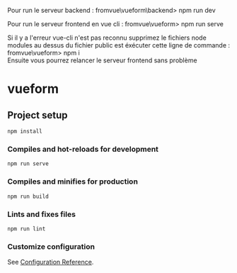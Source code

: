 Pour run le serveur backend : fromvue\vueform\backend> npm run dev

Pour run le serveur frontend en vue cli : fromvue\vueform> npm run serve

Si il y a l'erreur vue-cli n'est pas reconnu supprimez le fichiers node modules au dessus du fichier public est éxécuter cette ligne de commande : fromvue\vueform> npm i      
Ensuite vous pourrez relancer le serveur frontend sans problème





# vueform

## Project setup
```
npm install
```

### Compiles and hot-reloads for development
```
npm run serve
```

### Compiles and minifies for production
```
npm run build
```

### Lints and fixes files
```
npm run lint
```

### Customize configuration
See [Configuration Reference](https://cli.vuejs.org/config/).
